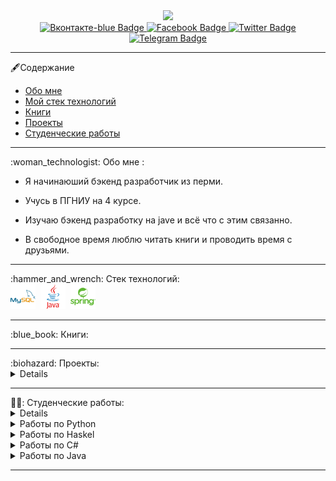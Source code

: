 <div id="header" align="center">
  <img src="https://media.giphy.com/media/qgQUggAC3Pfv687qPC/giphy.gif"/>
</div>

<div id="badges", align="center" >
  <a href="https://vk.com/vladcvo">
    <img src="https://img.shields.io/badge/Вконтакте-blue?style=for-the-badge&logo=VK&logoColor=white" alt="Вконтакте-blue Badge"/>
  </a>
  <a href="your-linkedin-URL">
    <img src="https://img.shields.io/badge/Facebook-blue?style=for-the-badge&logo=Facebook&logoColor=white" alt="Facebook Badge"/>
  </a>
  <a href="your-linkedin-URL">
    <img src="https://img.shields.io/badge/Twitter-blue?style=for-the-badge&logo=twitter&logoColor=white" alt="Twitter Badge"/>
  </a>
  <a href="https://web.telegram.org/k/">
   <img src="https://img.shields.io/badge/Telegram-blue?style=for-the-badge&logo=Telegram&logoColor=white" alt="Telegram Badge"/>
  </a>
  
</div>




 ---

:fountain_pen:Содержание

- [Обо мне](#me)  
- [Мой стек технологий](#stack)  
- [Книги](#book)  
- [Проекты](#project)
- [Студенческие работы](#studproject)  


---
<a name="me"/>
:woman_technologist: Обо мне :

- Я начинаюший бэкенд разработчик из перми. 

- Учусь в ПГНИУ на 4 курсе.

- Изучаю бэкенд разработку на jave и всё что с этим связанно.

- В свободное время люблю читать книги и проводить время с друзьями.

</a>


 ---
<a name="stack"/>
   :hammer_and_wrench: Стек технологий:
  
  <div>
    <img src="https://github.com/devicons/devicon/blob/master/icons/mysql/mysql-original-wordmark.svg" title="MySQL"  alt="MySQL" width="40" height="40"/>&nbsp;
    <img src="https://github.com/devicons/devicon/blob/master/icons/java/java-original-wordmark.svg" title="Java" alt="Java" width="40" height="40"/>&nbsp;
    <img src="https://github.com/devicons/devicon/blob/master/icons/spring/spring-original-wordmark.svg" title="Spring" alt="Spring" width="40" height="40"/>&nbsp;
  </div>

</a>

---
<a name="book"/>
 :blue_book: Книги:
</a>

---
<a name="project"/>
 :biohazard: Проекты:
 
  <details><summary>Проекты Java</summary>
    
  [file-meneger](https://github.com/vlad1366710/file-manager)
    
  </details>
       
  </a>

---


  
<a name="studproject"/>
 👨‍🎓: Студенческие работы:
 
 
  <details><summary>Работы по SQL</summary>

     
  
  [Запросы](https://github.com/vlad1366710/requests-sql)

  
  [подключение-операции 2](https://github.com/vlad1366710/connection-operations-2)

  [подключение-операции](https://github.com/vlad1366710/connection-operations)
  
  [Пользователи и роли](https://github.com/vlad1366710/users-and-roles)
  
  [Транзакции](https://github.com/vlad1366710/transactions)
  
  </details>


  <details><summary>Работы по Python</summary>
    
  [Метод Гаусса](https://github.com/vlad1366710/gauss-with-a-choice-of-main-elements)
  
  [Уравнение Вольтерры второго рода](https://github.com/vlad1366710/The-Volterra-equation-of-the-second-kind)
  
  [Уравнение Фредгольма второго рода](https://github.com/vlad1366710/Fredholm-equation-of-the-second-kind)

  [Методы решения нелинейных уравнений](https://github.com/vlad1366710/Methods-for-solving-nonlinear-equations)

  [Приближенное решение задачи Дирихле для уравнения Лапласа](https://github.com/vlad1366710/Approximate-solution-of-the-Dirichlet-problem-for-the-Laplace-equation)

  [Коши для обыкновенного дифференциального уравнения первого порядка](https://github.com/vlad1366710/Cauchy-for-an-ordinary-differential-equation-of-the-first-order)

  [краевая задача для обыкновенного дифференциального уравнения второго порядка](https://github.com/vlad1366710/boundary-value-problems-for-an-ordinary-differential-equation-of-the-second-order)

 [численное интегрирование](https://github.com/vlad1366710/improved-integration)
  
  

  </details>

<details><summary>Работы по Haskel</summary>
  
  [Haskel](https://github.com/vlad13667/Haskell)
    
  </details>

<details><summary>Работы по C#</summary>
  
  [SET](https://github.com/vlad13667/SET)
    
</details>

 </details>
<details><summary>Работы по Java</summary>

[ОБЪКТНО-ОРИЕНТИРОВАННОЕ ПРОГРАММИРОВАНИЕ](https://github.com/vlad1366710/OBJECT-ORIENTED-PROGRAMMING)

[ОБЪЕКТНО-ОРИЕНТИРОВАННОЕ ПРОГРАММИРОВАНИЕ.ПАКЕТЫ](https://github.com/vlad1366710/PACKAGES)

[ОБОБЩЕННЫЕ ТИПЫ](https://github.com/vlad1366710/GENERALIZED-TYPES)

[ШАБЛОНЫ ООП И КОЛЛЕКЦИИ](https://github.com/vlad1366710/OOP-TEMPLATES-AND-COLLECTIONS)

[ИНСТРУМЕНТИРОВАНИЕ КОДА](https://github.com/vlad1366710/CODE-INSTRUMENTATION)



    
  </details>


</a>

---

